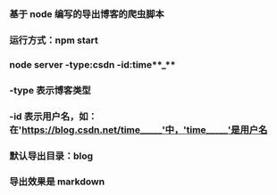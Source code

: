 <!--
 * @Author: Hunter
 * @Date: 2021-12-08 15:08:03
 * @LastEditTime: 2021-12-09 22:46:48
 * @LastEditors: Hunter
 * @Description:
 * @FilePath: \undefinedd:\Code\myCode\CSDN_Blog_Backup\readme.md
 * 可以输入预定的版权声明、个性签名、空行等
-->

### 基于 node 编写的导出博客的爬虫脚本

### 运行方式：npm start

### node server -type:csdn -id:time**\_**

### -type 表示博客类型

### -id 表示用户名，如：在'https://blog.csdn.net/time_____'中，'time_____'是用户名

### 默认导出目录：blog

### 导出效果是 markdown
